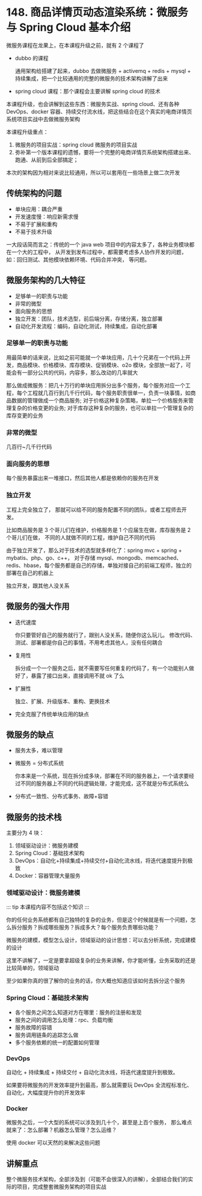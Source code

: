 # 148. 商品详情页动态渲染系统：微服务与 Spring Cloud 基本介绍

微服务课程在龙果上，在本课程升级之前，就有 2 个课程了

- dubbo 的课程

  通用架构给搭建了起来，dubbo 去做微服务 + activemq + redis + mysql + 持续集成，把一个比较通用的完整的微服务的技术架构讲解了出来

- spring cloud 课程：那个课程会主要讲解 spring cloud 的技术

本课程升级，也会讲解到这些东西：微服务实战、spring cloud、还有各种 DevOps、docker 容器、持续交付流水线，把这些结合在这个真实的电商详情页系统项目实战中去做微服务架构

本课程升级重点：

1. 微服务的项目实战：spring cloud 微服务的项目实战
2. 弥补第一个版本课程的遗憾，要将一个完整的电商详情页系统架构搭建出来、跑通、从前到后全部搞定；

  本次的架构因为相对来说比较通用，所以可以套用在一些场景上做二次开发

## 传统架构的问题

- 单块应用：耦合严重
- 开发速度慢：响应新需求慢
- 不易于扩展和重构
- 不易于技术升级

一大段话简而言之：传统的一个 java web 项目中的内容太多了，各种业务模块都在一个大的工程中，
从开发到发布过程中，都需要考虑多人协作开发的问题，如：回归测试、其他模块依赖环境、代码合并冲突，
等问题。

## 微服务架构的几大特征

- 足够单一的职责与功能
- 非常的微型
- 面向服务的思想
- 独立开发：团队，技术选型，前后端分离，存储分离，独立部署
- 自动化开发流程：编码，自动化测试，持续集成，自动化部署

### 足够单一的职责与功能
用最简单的话来说，比如之前可能就一个单块应用，几十个兄弟在一个代码上开发，商品模块、价格模块、库存模块、促销模块、o2o 模块，全部放一起了，可能会有一部分公共的代码，内容多，那么改动的几率就大

那么做成微服务：把几十万行的单块应用拆分出多个服务，每个服务对应一个工程，每个工程就几百行到几千行代码，每个服务职责很单一，负责一块事情，如商品数据的管理做成一个商品服务; 对于价格这种复杂策略，单拉一个价格服务来管理复杂的价格变更的业务; 对于库存这种复杂的服务，也可以单拉一个管理复杂的库存变更的业务

### 非常的微型
几百行~几千行代码

### 面向服务的思想
每个服务暴露出来一堆接口，然后其他人都是依赖你的服务在开发

### 独立开发
工程上完全独立了， 那就可以给不同的服务配置不同的团队，或者工程师去开发。

比如商品服务是 3 个哥儿们在维护，价格服务是 1 个应届生在做，库存服务是 2 个哥儿们在做，
不同的人就做不同的工程，维护自己不同的代码

由于独立开发了，那么对于技术的选型就多样化了：spring mvc + spring + mybatis、php、go、c++，
对于存储 mysql、mongodb、memcached、redis、hbase，每个服务都是自己的存储，单独对接自己的前端工程师，独立的部署在自己的机器上

独立开发，跟其他人没关系

## 微服务的强大作用
- 迭代速度

  你只要管好自己的服务就行了，跟别人没关系，随便你这么玩儿。
  修改代码、测试、部署都是你自己的事情，不用考虑其他人，没有任何耦合
- 复用性

  拆分成一个一个服务之后，就不需要写任何重复的代码了，有一个功能别人做好了，暴露了接口出来，直接调用不就 ok 了么
- 扩展性

  独立、扩展、升级版本、重构、更换技术
- 完全克服了传统单块应用的缺点

## 微服务的缺点
- 服务太多，难以管理
- 微服务 = 分布式系统

  你本来是一个系统，现在拆分成多块，部署在不同的服务器上，一个请求要经过不同的服务器上不同的代码逻辑处理，才能完成，这不就是分布式系统么
- 分布式一致性、分布式事务、故障+容错

## 微服务的技术栈
主要分为 4 块：

1. 领域驱动设计：微服务建模
2. Spring Cloud：基础技术架构
3. DevOps：自动化+持续集成+持续交付+自动化流水线，将迭代速度提升到极致
4. Docker：容器管理大量服务

### 领域驱动设计：微服务建模
::: tip
本课程内容不包括这个知识
:::

你的任何业务系统都有自己独特的复杂的业务，但是这个时候就是有一个问题，怎么拆分服务？拆成哪些服务？拆成多大？每个服务负责哪些功能？

微服务的建模，模型怎么设计，领域驱动的设计思想：可以去分析系统，完成建模的设计

这里不讲解了，一定是要拿超级复杂的业务来讲解，你才能听懂，业务采取的还是比较简单的，领域驱动

至少如果你真的很了解你的业务的话，你大概也知道应该如何去拆分这个服务
### Spring Cloud：基础技术架构

- 各个服务之间怎么知道对方在哪里：服务的注册和发现
- 服务之间的调用怎么处理：rpc、负载均衡
- 服务故障的容错
- 服务调用链条的追踪怎么做
- 多个服务依赖的统一的配置如何管理
### DevOps
自动化 + 持续集成 + 持续交付 + 自动化流水线，将迭代速度提升到极致。

如果要将微服务的开发效率提升到最高，那么就需要玩 DevOps 全流程标准化、自动化，大幅度提升你的开发效率
### Docker
微服务之后，一个大型的系统可以涉及到几十个，甚至是上百个服务，
那么难点就来了：怎么部署？机器怎么管理？怎么运维？

使用 docker 可以天然的来解决这些问题

## 讲解重点

整个微服务技术架构，全部涉及到（可能不会很深入的讲解），全部结合我们的实际的项目，完成整套微服务架构的项目实战


<iframe  height="500px" width="100%" frameborder=0 allowfullscreen="true" :src="$withBase('/ads.html')"></iframe>